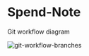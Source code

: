 # Spend-Note

Git workflow diagram

![git-workflow-branches](https://user-images.githubusercontent.com/42720874/147853331-afff1580-9285-46f3-8a95-d8104cf7c1b3.png)

